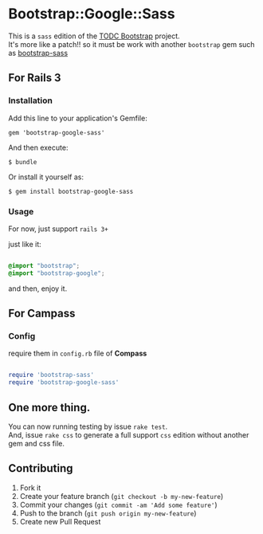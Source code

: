 # Bootstrap::Google::Sass

This is a `sass` edition of the [TODC Bootstrap](http://todc.github.com/todc-bootstrap/) project.  
It's more like a patch!! so it must be work with another `bootstrap` gem such as [bootstrap-sass](https://github.com/thomas-mcdonald/bootstrap-sass)  

## For Rails 3

### Installation

Add this line to your application's Gemfile:

    gem 'bootstrap-google-sass'

And then execute:

    $ bundle

Or install it yourself as:

    $ gem install bootstrap-google-sass

### Usage

For now, just support `rails 3+`  

just like it:

```scss

@import "bootstrap";
@import "bootstrap-google";

```

and then, enjoy it.

## For Campass

### Config

require them in `config.rb` file of **Compass**

```ruby

require 'bootstrap-sass'
require 'bootstrap-google-sass'

```

## One more thing.
You can now running testing by issue `rake test`.  
And, issue `rake css` to generate a full support `css` edition without another gem and css file.

## Contributing

1. Fork it
2. Create your feature branch (`git checkout -b my-new-feature`)
3. Commit your changes (`git commit -am 'Add some feature'`)
4. Push to the branch (`git push origin my-new-feature`)
5. Create new Pull Request
